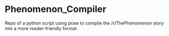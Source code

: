 # Phenomenon_Compiler
Repo of a python script using praw to compile the /r/ThePhenomenon story into a more reader-friendly format.
